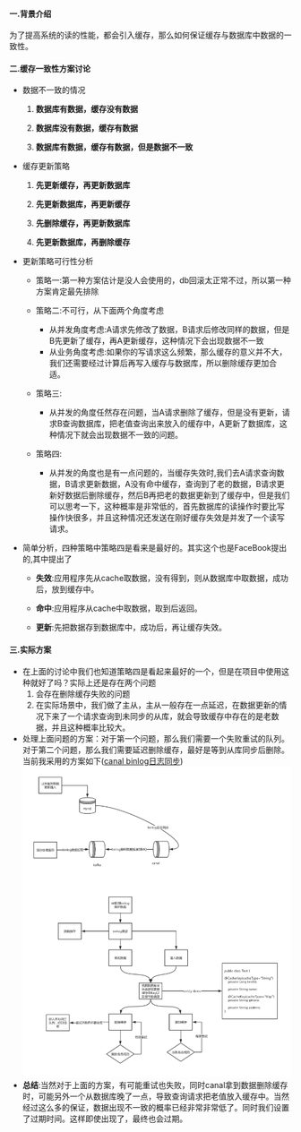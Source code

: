 #### 一.背景介绍
为了提高系统的读的性能，都会引入缓存，那么如何保证缓存与数据库中数据的一致性。
#### 二.缓存一致性方案讨论
- 数据不一致的情况
     1. **数据库有数据，缓存没有数据**

     2. **数据库没有数据，缓存有数据**

     3. **数据库有数据，缓存有数据，但是数据不一致**

- 缓存更新策略
  1. **先更新缓存，再更新数据库**

  2. **先更新数据库，再更新缓存**

  3. **先删除缓存，再更新数据库**

  4. **先更新数据库，再删除缓存**
- 更新策略可行性分析
  - 策略一:第一种方案估计是没人会使用的，db回滚太正常不过，所以第一种方案肯定最先排除

  - 策略二:不可行，从下面两个角度考虑
       - 从并发角度考虑:A请求先修改了数据，B请求后修改同样的数据，但是B先更新了缓存，再A更新缓存，这种情况下会出现数据不一致
       - 从业务角度考虑:如果你的写请求这么频繁，那么缓存的意义并不大，我们还需要经过计算后再写入缓存与数据库，所以删除缓存更加合适。
  - 策略三:
      - 从并发的角度任然存在问题，当A请求删除了缓存，但是没有更新，请求B查询数据库，把老值查询出来放入的缓存中，A更新了数据库，这种情况下就会出现数据不一致的问题。

  - 策略四:
      - 从并发的角度也是有一点问题的，当缓存失效时,我们去A请求查询数据，B请求更新数据，A没有命中缓存，查询到了老的数据，B请求更新好数据后删除缓存，然后B再把老的数据更新到了缓存中，但是我们可以思考一下，这种概率是非常低的，首先数据库的读操作时要比写操作快很多，并且这种情况还发送在刚好缓存失效是并发了一个读写请求。
- 简单分析，四种策略中策略四是看来是最好的。其实这个也是FaceBook提出的<Cache-Aside pattern>,其中提出了
   - **失效**:应用程序先从cache取数据，没有得到，则从数据库中取数据，成功后，放到缓存中。
     
   - **命中**:应用程序从cache中取数据，取到后返回。
   
   - **更新**:先把数据存到数据库中，成功后，再让缓存失效。
#### 三.实际方案
 - 在上面的讨论中我们也知道策略四是看起来最好的一个，但是在项目中使用这种就好了吗？实际上还是存在两个问题
    1. 会存在删除缓存失败的问题
    2. 在实际场景中，我们做了主从，主从一般存在一点延迟，在数据更新的情况下来了一个请求查询到未同步的从库，就会导致缓存中存在的是老数据，并且这种概率比较大。
 - 处理上面问题的方案：对于第一个问题，那么我们需要一个失败重试的队列。对于第二个问题，那么我们需要延迟删除缓存，最好是等到从库同步后删除。当前我采用的方案如下([canal binlog日志同步](https://github.com/alibaba/canal))
![](../../image/缓存一致性方案.png)
- **总结**:当然对于上面的方案，有可能重试也失败，同时canal拿到数据删除缓存时，可能另外一个从数据库晚了一点，导致查询请求把老值放入缓存中。当然经过这么多的保证，数据出现不一致的概率已经非常非常低了。同时我们设置了过期时间。这样即使出现了，最终也会过期。
